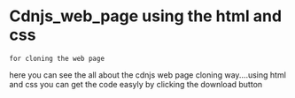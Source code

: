    # Cdnjs_web_page using the html and css  
    for cloning the web page 
   here you can see the all about the cdnjs web page cloning way....using html and css
    you can get the code easyly by clicking the download button

